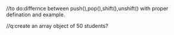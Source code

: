 //to do:differnce between push(),pop(),shift(),unshift() with proper defination and example.

//q:create an array object of 50 students?